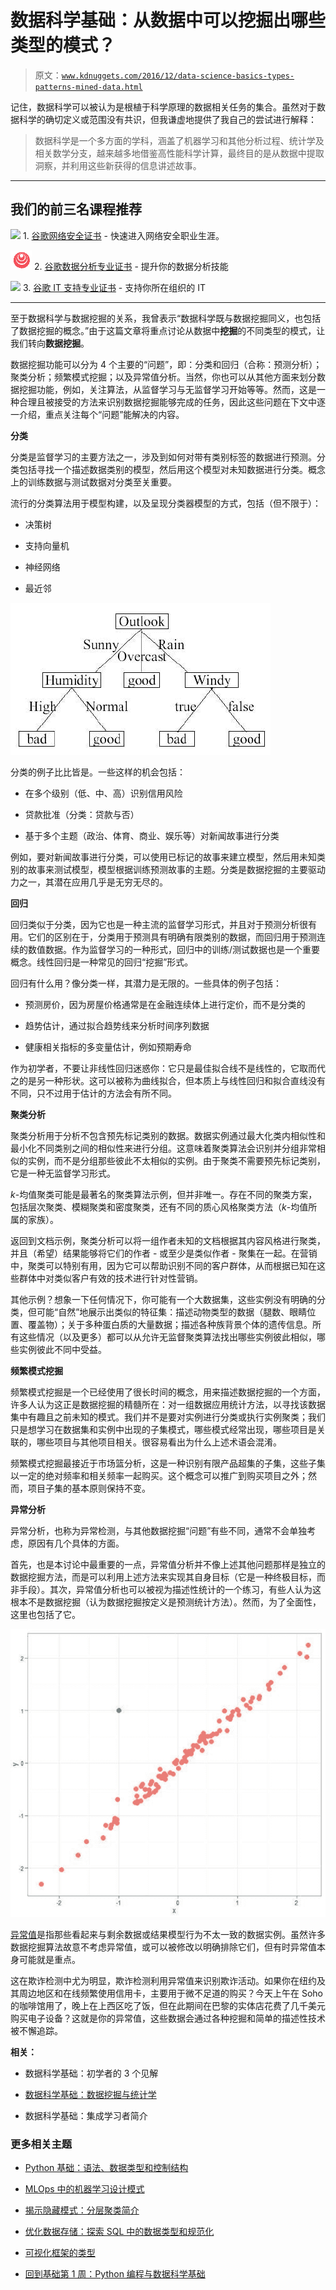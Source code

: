 # 数据科学基础：从数据中可以挖掘出哪些类型的模式？

> 原文：[`www.kdnuggets.com/2016/12/data-science-basics-types-patterns-mined-data.html`](https://www.kdnuggets.com/2016/12/data-science-basics-types-patterns-mined-data.html)

记住，数据科学可以被认为是根植于科学原理的数据相关任务的集合。虽然对于数据科学的确切定义或范围没有共识，但我谦虚地提供了我自己的尝试进行解释：

> 数据科学是一个多方面的学科，涵盖了机器学习和其他分析过程、统计学及相关数学分支，越来越多地借鉴高性能科学计算，最终目的是从数据中提取洞察，并利用这些新获得的信息讲述故事。

* * *

## 我们的前三名课程推荐

![](img/0244c01ba9267c002ef39d4907e0b8fb.png) 1\. [谷歌网络安全证书](https://www.kdnuggets.com/google-cybersecurity) - 快速进入网络安全职业生涯。

![](img/e225c49c3c91745821c8c0368bf04711.png) 2\. [谷歌数据分析专业证书](https://www.kdnuggets.com/google-data-analytics) - 提升你的数据分析技能

![](img/0244c01ba9267c002ef39d4907e0b8fb.png) 3\. [谷歌 IT 支持专业证书](https://www.kdnuggets.com/google-itsupport) - 支持你所在组织的 IT

* * *

至于数据科学与数据挖掘的关系，我曾表示“数据科学既与数据挖掘同义，也包括了数据挖掘的概念。”由于这篇文章将重点讨论从数据中**挖掘**的不同类型的模式，让我们转向**数据挖掘**。

数据挖掘功能可以分为 4 个主要的“问题”，即：分类和回归（合称：预测分析）；聚类分析；频繁模式挖掘；以及异常值分析。当然，你也可以从其他方面来划分数据挖掘功能，例如，关注算法，从监督学习与无监督学习开始等等。然而，这是一种合理且被接受的方法来识别数据挖掘能够完成的任务，因此这些问题在下文中逐一介绍，重点关注每个“问题”能解决的内容。

**分类**

分类是监督学习的主要方法之一，涉及到如何对带有类别标签的数据进行预测。分类包括寻找一个描述数据类别的模型，然后用这个模型对未知数据进行分类。概念上的训练数据与测试数据对分类至关重要。

流行的分类算法用于模型构建，以及呈现分类器模型的方式，包括（但不限于）：

+   决策树

+   支持向量机

+   神经网络

+   最近邻

![天气数据集决策树](img/2e474b884be0db3ef2401b0e7ac0b97e.png)

分类的例子比比皆是。一些这样的机会包括：

+   在多个级别（低、中、高）识别信用风险

+   贷款批准（分类：贷款与否）

+   基于多个主题（政治、体育、商业、娱乐等）对新闻故事进行分类

例如，要对新闻故事进行分类，可以使用已标记的故事来建立模型，然后用未知类别的故事来测试模型，模型根据训练预测故事的主题。分类是数据挖掘的主要驱动力之一，其潜在应用几乎是无穷无尽的。

**回归**

回归类似于分类，因为它也是一种主流的监督学习形式，并且对于预测分析很有用。它们的区别在于，分类用于预测具有明确有限类别的数据，而回归用于预测连续的数值数据。作为监督学习的一种形式，回归中的训练/测试数据也是一个重要概念。线性回归是一种常见的回归“挖掘”形式。

回归有什么用？像分类一样，其潜力是无限的。一些具体的例子包括：

+   预测房价，因为房屋价格通常是在金融连续体上进行定价，而不是分类的

+   趋势估计，通过拟合趋势线来分析时间序列数据

+   健康相关指标的多变量估计，例如预期寿命

作为初学者，不要让非线性回归迷惑你：它只是最佳拟合线不是线性的，它取而代之的是另一种形状。这可以被称为曲线拟合，但本质上与线性回归和拟合直线没有不同，只不过用于估计的方法会有所不同。

**聚类分析**

聚类分析用于分析不包含预先标记类别的数据。数据实例通过最大化类内相似性和最小化不同类别之间的相似性来进行分组。这意味着聚类算法会识别并分组非常相似的实例，而不是分组那些彼此不太相似的实例。由于聚类不需要预先标记类别，它是一种无监督学习形式。

*k*-均值聚类可能是最著名的聚类算法示例，但并非唯一。存在不同的聚类方案，包括层次聚类、模糊聚类和密度聚类，还有不同的质心风格聚类方法（*k*-均值所属的家族）。

返回到文档示例，聚类分析可以将一组作者未知的文档根据其内容风格进行聚类，并且（希望）结果能够将它们的作者 - 或至少是类似作者 - 聚集在一起。在营销中，聚类可以特别有用，因为它可以帮助识别不同的客户群体，从而根据已知在这些群体中对类似客户有效的技术进行针对性营销。

其他示例？想象一下任何情况下，你可能有一个大数据集，这些实例没有明确的分类，但可能“自然”地展示出类似的特征集：描述动物类型的数据（腿数、眼睛位置、覆盖物）；关于多种蛋白质的大量数据；描述各种族背景个体的遗传信息。所有这些情况（以及更多）都可以从允许无监督聚类算法找出哪些实例彼此相似，哪些实例彼此不同中受益。

**频繁模式挖掘**

频繁模式挖掘是一个已经使用了很长时间的概念，用来描述数据挖掘的一个方面，许多人认为这正是数据挖掘的精髓所在：对一组数据应用统计方法，以寻找该数据集中有趣且之前未知的模式。我们并不是要对实例进行分类或执行实例聚类；我们只是想学习在数据集和实例中出现的子集模式，哪些模式经常出现，哪些项目是关联的，哪些项目与其他项目相关。很容易看出为什么上述术语会混淆。

频繁模式挖掘最接近于市场篮分析，这是一种识别有限产品超集的子集，这些子集以一定的绝对频率和相关频率一起购买。这个概念可以推广到购买项目之外；然而，项目子集的基本原则保持不变。

**异常分析**

异常分析，也称为异常检测，与其他数据挖掘“问题”有些不同，通常不会单独考虑，原因有几个具体的方面。

首先，也是本讨论中最重要的一点，异常值分析并不像上述其他问题那样是独立的数据挖掘方法，而是可以利用上述方法来实现其自身目标（它是一种终极目标，而非手段）。其次，异常值分析也可以被视为描述性统计的一个练习，有些人认为这根本不是数据挖掘（认为数据挖掘按定义是预测统计方法）。然而，为了全面性，这里也包括了它。

![异常值](img/83f05baa9ceceac3e6681aadf81698c0.png)

[异常值](https://en.wikipedia.org/wiki/Outlier)是指那些看起来与剩余数据或结果模型行为不太一致的数据实例。虽然许多数据挖掘算法故意不考虑异常值，或可以被修改以明确排除它们，但有时异常值本身可能就是重点。

这在欺诈检测中尤为明显，欺诈检测利用异常值来识别欺诈活动。如果你在纽约及其周边地区和在线频繁使用信用卡，主要用于微不足道的购买？今天上午在 Soho 的咖啡馆用了，晚上在上西区吃了饭，但在此期间在巴黎的实体店花费了几千美元购买电子设备？这就是你的异常值，这些数据会通过各种挖掘和简单的描述性技术被不懈追踪。

**相关：**

+   数据科学基础：初学者的 3 个见解

+   [数据科学基础：数据挖掘与统计学](https://www.kdnuggets.com/2016/09/data-science-basics-data-mining-statistics.html)

+   数据科学基础：集成学习者简介

### 更多相关主题

+   [Python 基础：语法、数据类型和控制结构](https://www.kdnuggets.com/python-basics-syntax-data-types-and-control-structures)

+   [MLOps 中的机器学习设计模式](https://www.kdnuggets.com/2022/02/design-patterns-machine-learning-mlops.html)

+   [揭示隐藏模式：分层聚类简介](https://www.kdnuggets.com/unveiling-hidden-patterns-an-introduction-to-hierarchical-clustering)

+   [优化数据存储：探索 SQL 中的数据类型和规范化](https://www.kdnuggets.com/optimizing-data-storage-exploring-data-types-and-normalization-in-sql)

+   [可视化框架的类型](https://www.kdnuggets.com/types-of-visualization-frameworks)

+   [回到基础第 1 周：Python 编程与数据科学基础](https://www.kdnuggets.com/back-to-basics-week-1-python-programming-data-science-foundations)
